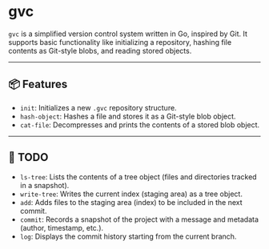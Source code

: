 # gvc

`gvc` is a simplified version control system written in Go, inspired by Git. It supports basic functionality like initializing a repository, hashing file contents as Git-style blobs, and reading stored objects.

---

## 📦 Features

- `init`: Initializes a new `.gvc` repository structure.
- `hash-object`: Hashes a file and stores it as a Git-style blob object.
- `cat-file`: Decompresses and prints the contents of a stored blob object.

---

## 📁 TODO

- `ls-tree`: Lists the contents of a tree object (files and directories tracked in a snapshot).
- `write-tree`: Writes the current index (staging area) as a tree object.
- `add`: Adds files to the staging area (index) to be included in the next commit.
- `commit`: Records a snapshot of the project with a message and metadata (author, timestamp, etc.).
- `log`: Displays the commit history starting from the current branch.

